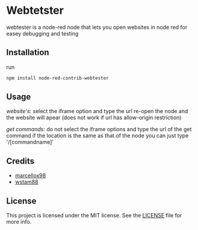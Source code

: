 # Webtetster
webtester is a node-red node that lets you open websites in node red for easey debugging and testing
## Installation
run
```bash
npm install node-red-contrib-webtester
```
## Usage

_website's:_ select the iframe option and type the url re-open the node and the website will apear (does not work if url has allow-origin restriction)

_get commands:_ do not select the iframe options and type the url of the get command if the location is the same as that of the node you can just type '/[commandname]'

## Credits
 
* [marcellox98](https://github.com/marcellox98)
* [wstam88](https://github.com/wstam88)
## License
This project is licensed under the MIT license. See the [LICENSE]() file for more info.